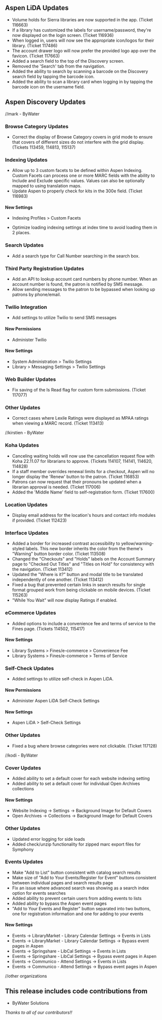 ## Aspen LiDA Updates
- Volume holds for Sierra libraries are now supported in the app. (Ticket 116663)
- If a library has customized the labels for username/password, they're now displayed on the login screen. (Ticket 116936)
- When logged in, users will now see the appropriate icon/logos for their library. (Ticket 117486)
- The account drawer logo will now prefer the provided logo app over the favicon. (Ticket 117663)
- Added a search field to the top of the Discovery screen.
- Removed the 'Search' tab from the navigation.
- Added the ability to search by scanning a barcode on the Discovery search field by tapping the barcode icon.
- Added the ability to scan a library card when logging in by tapping the barcode icon on the username field.

## Aspen Discovery Updates

//mark - ByWater
### Browse Category Updates
- Correct the display of Browse Category covers in grid mode to ensure that covers of different sizes do not interfere with the grid display. (Tickets 113459, 114813, 115137) 

### Indexing Updates
- Allow up to 3 custom facets to be defined within Aspen Indexing. Custom Facets can process one or more MARC fields with the ability to Include and Exclude specific values. Values can also be optionally mapped to using translation maps.
- Update Aspen to properly check for kits in the 300e field. (Ticket 116983)

<div markdown="1" class="settings">

#### New Settings
- Indexing Profiles > Custom Facets
</div>

- Optimize loading indexing settings at index time to avoid loading them in 2 places. 

### Search Updates
- Add a search type for Call Number searching in the search box. 

### Third Party Registration Updates
- Add an API to lookup account card numbers by phone number.  When an account number is found, the patron is notified by SMS message.
- Allow sending messages to the patron to be bypassed when looking up patrons by phone/email. 

### Twilio Integration
- Add settings to utilize Twilio to send SMS messages

<div markdown="1" class="settings">

#### New Permissions
- Administer Twilio

#### New Settings
- System Administration > Twilio Settings
- Library > Messaging Settings > Twilio Settings
</div>

### Web Builder Updates
- Fix saving of the Is Read flag for custom form submissions. (Ticket 117077)

### Other Updates
- Correct cases where Lexile Ratings were displayed as MPAA ratings when viewing a MARC record. (Ticket 113413)

//kirstien - ByWater
### Koha Updates
- Canceling waiting holds will now use the cancellation request flow with Koha 22.11.07 for librarians to approve. (Tickets 114107, 114141, 114620, 114828)
- If a staff member overrides renewal limits for a checkout, Aspen will no longer display the 'Renew' button to the patron. (Ticket 116853)
- Patrons can now request that their pronouns be updated when a librarian approval is needed. (Ticket 117006)
- Added the 'Middle Name' field to self-registration form. (Ticket 117600)

### Location Updates
- Display email address for the location's hours and contact info modules if provided. (Ticket 112423)

### Interface Updates
- Added a border for increased contrast accessibility to yellow/warning-styled labels. This new border inherits the color from the theme's "Warning" button border color. (Ticket 113508)
- Changed the "Checkouts" and "Holds" labels on the Account Summary page to "Checked Out Titles" and "Titles on Hold" for consistency with the navigation. (Ticket 113412)
- Updated the "Where is it?" button and modal title to be translated independently of one another. (Ticket 113412)
- Fixed a bug that prevented certain links in search results for single format grouped work from being clickable on mobile devices. (Ticket 115263)
- "While You Wait" will now display Ratings if enabled.

### eCommerce Updates
- Added options to include a convenience fee and terms of service to the Fines page. (Tickets 114502, 115417)
<div markdown="1" class="settings">

#### New Settings
- Library Systems > Fines/e-commerce > Convenience Fee
- Library Systems > Fines/e-commerce > Terms of Service
</div>

### Self-Check Updates
- Added settings to utilize self-check in Aspen LiDA.
<div markdown="1" class="settings">

#### New Permissions
- Administer Aspen LiDA Self-Check Settings

#### New Settings
- Aspen LiDA > Self-Check Settings
</div>

### Other Updates
- Fixed a bug where browse categories were not clickable. (Ticket 117128)

//kodi - ByWater
### Cover Updates
- Added ability to set a default cover for each website indexing setting
- Added ability to set a default cover for individual Open Archives collections

<div markdown="1" class="settings">

#### New Settings
- Website Indexing -> Settings -> Background Image for Default Covers
- Open Archives -> Collections -> Background Image for Default Covers
</div>

### Other Updates
- Updated error logging for side loads
- Added check/unzip functionality for zipped marc export files for Symphony

### Events Updates
- Make "Add to List" button consistent with catalog search results 
- Make size of "Add to Your Events/Register for Event" buttons consistent between individual pages and search results page
- Fix an issue where advanced search was showing as a search index option for events searches
- Added ability to prevent certain users from adding events to lists 
- Added ability to bypass the Aspen event pages
- "Add to Your Events and Register" button separated into two buttons, one for registration information and one for adding to your events
<div markdown="1" class="settings">

#### New Settings
- Events -> LibraryMarket - Library Calendar Settings -> Events in Lists
- Events -> LibraryMarket - Library Calendar Settings -> Bypass event pages in Aspen
- Events -> Springshare - LibCal Settings -> Events in Lists
- Events -> Springshare - LibCal Settings -> Bypass event pages in Aspen
- Events -> Communico - Attend Settings -> Events in Lists
- Events -> Communico - Attend Settings -> Bypass event pages in Aspen
</div>

//other organizations

## This release includes code contributions from
- ByWater Solutions

_Thanks to all of our contributors!!_